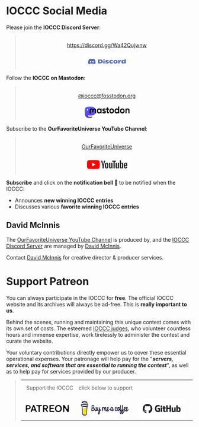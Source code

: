 # IOCCC Social Media

Please join the **IOCCC Discord Server**:

<blockquote style="text-align: center;">
<br>
&nbsp;&nbsp;<a href="https://discord.gg/Wa42Qujwnw">https://discord.gg/Wa42Qujwnw</a>&nbsp;&nbsp;
<br>
<br>
&nbsp;&nbsp;<a href="https://discord.gg/Wa42Qujwnw"><img src="png/Discord.128x37.png" alt="Discord logo" width=128 height=37></a>&nbsp;&nbsp;
<br>
</blockquote>

Follow the **IOCCC on Mastodon**:

<blockquote style="text-align: center;">
<br>
&nbsp;&nbsp;<a href="https://fosstodon.org/@ioccc">@ioccc@fosstodon.org</a>&nbsp;&nbsp;
<br>
<br>
&nbsp;&nbsp;<a href="https://fosstodon.org/@ioccc"><img src="png/mastodon.128x38.png" alt="Mastodon logo" width=128 height=38></a>&nbsp;&nbsp;
<br>
</blockquote>

Subscribe to the **OurFavoriteUniverse YouTube Channel**:

<blockquote style="text-align: center;">
<br>
&nbsp;&nbsp;<a href="https://www.youtube.com/@OurFavoriteUniverse">OurFavoriteUniverse</a>&nbsp;&nbsp;
<br>
<br>
&nbsp;&nbsp;<a href="https://www.youtube.com/@OurFavoriteUniverse"><img src="png/YouTube.128x46.png" alt="YouTube logo" width=128 height=46></a>&nbsp;&nbsp;
<br>
</blockquote>

**Subscribe** and click on the **notification bell 🔔** to be notified when the IOCCC:

* Announces **new winning IOCCC entries**
* Discusses various **favorite winning IOCCC entries**


## David McInnis

The [OurFavoriteUniverse YouTube Channel](https://www.youtube.com/@OurFavoriteUniverse)
is produced by, and the [IOCCC Discord Server](https://discord.gg/Wa42Qujwnw) are managed
by [David McInnis](https://www.alchemistproductiondesign.com).

Contact [David McInnis](https://www.alchemistproductiondesign.com)
for creative director & producer services.


# Support Patreon

You can always participate in the IOCCC for **free**. The official IOCCC
website and its archives will always be ad-free. This is **really important
to us**.

Behind the scenes, running and maintaining this unique contest comes
with its own set of costs. The esteemed [IOCCC judges](judges.html),
who volunteer countless hours and immense expertise, work tirelessly to
administer the contest and curate the website.

Your voluntary contributions directly empower us to cover these essential
operational expenses.  Your patronage will help pay for the "**_servers,
services, and software that are essential to running the contest_**", as
well as to help pay for services provided by our producer.

<blockquote>
<table>

<tr>
<td colspan="3" style="padding-top: 12px;">
<span class="pseudo_h3">&nbsp;&nbsp;Support the IOCCC</span>
<span class="small_click_below">&nbsp;&nbsp;&nbsp;click below to support</span>
</td>
</tr>

<tr>
<td>
&nbsp;&nbsp;&nbsp;&nbsp;<a href="https://patreon.com/IOCCC"><img src="png/patreon.128x19.png" alt="Patreon logo" width=128 height=19></a>
</td>
<td>
&nbsp;&nbsp;&nbsp;&nbsp;<a href="https://coff.ee/ioccc"><img src="png/buymeacoffee.128x38.png" alt="Buy Me A Coffee logo" width=128 height=38></a>
</td>
<td>
&nbsp;&nbsp;&nbsp;&nbsp;<a href="https://github.com/sponsors/ioccc-src"><img src="png/GitHub.128x51.png" alt="GitHub logo" width=128 height=51></a>
</td>
</tr>

</table>
</blockquote>


<!--

    Copyright © 1984-2025 by Landon Curt Noll. All Rights Reserved.

    You are free to share and adapt this file under the terms of this license:

        Creative Commons Attribution-ShareAlike 4.0 International (CC BY-SA 4.0)

    For more information, see:

        https://creativecommons.org/licenses/by-sa/4.0/

-->
